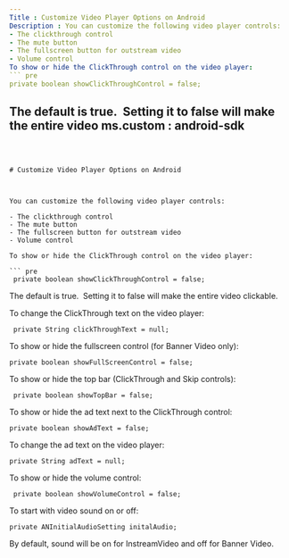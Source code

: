```yaml
---
Title : Customize Video Player Options on Android
Description : You can customize the following video player controls:
- The clickthrough control
- The mute button
- The fullscreen button for outstream video
- Volume control
To show or hide the ClickThrough control on the video player:
``` pre
private boolean showClickThroughControl = false;
```
The default is true.  Setting it to false will make the entire video
ms.custom : android-sdk
---
```



# Customize Video Player Options on Android



You can customize the following video player controls:

- The clickthrough control
- The mute button
- The fullscreen button for outstream video
- Volume control

To show or hide the ClickThrough control on the video player:

``` pre
 private boolean showClickThroughControl = false;
```

The default is true.  Setting it to false will make the entire video
clickable.

To change the ClickThrough text on the video player:

``` pre
 private String clickThroughText = null;
```

  
To show or hide the fullscreen control (for Banner Video only):

``` pre
private boolean showFullScreenControl = false;
```

  
To show or hide the top bar (ClickThrough and Skip controls):

``` pre
 private boolean showTopBar = false;
```

  
To show or hide the ad text next to the ClickThrough control:

``` pre
private boolean showAdText = false;
```

  
To change the ad text on the video player:

``` pre
private String adText = null;
```

  
To show or hide the volume control:

``` pre
 private boolean showVolumeControl = false;
```

To start with video sound on or off: 

``` pre
private ANInitialAudioSetting initalAudio;
```

By default, sound will be on for InstreamVideo and off for Banner Video.




